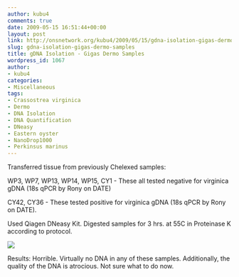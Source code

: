 ```yaml
---
author: kubu4
comments: true
date: 2009-05-15 16:51:44+00:00
layout: post
link: http://onsnetwork.org/kubu4/2009/05/15/gdna-isolation-gigas-dermo-samples/
slug: gdna-isolation-gigas-dermo-samples
title: gDNA Isolation - Gigas Dermo Samples
wordpress_id: 1067
author:
- kubu4
categories:
- Miscellaneous
tags:
- Crassostrea virginica
- Dermo
- DNA Isolation
- DNA Quantification
- DNeasy
- Eastern oyster
- NanoDrop1000
- Perkinsus marinus
---
```


Transferred tissue from previously Chelexed samples:

WP3, WP7, WP13, WP14, WP15, CY1 - These all tested negative for virginica gDNA (18s qPCR by Rony on DATE)

CY42, CY36 - These tested positive for virginica gDNA (18s qPCR by Rony on DATE).

Used Qiagen DNeasy Kit. Digested samples for 3 hrs. at 55C in Proteinase K according to protocol.

![](http://eagle.fish.washington.edu/Arabidopsis/20090515%20gDNA%20Dermo%20SJW-01.bmp)

Results: Horrible. Virtually no DNA in any of these samples. Additionally, the quality of the DNA is atrocious. Not sure what to do now.
